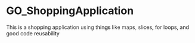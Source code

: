 # GO_ShoppingApplication
This is a shopping application using things like maps, slices, for loops, and good code reusability
